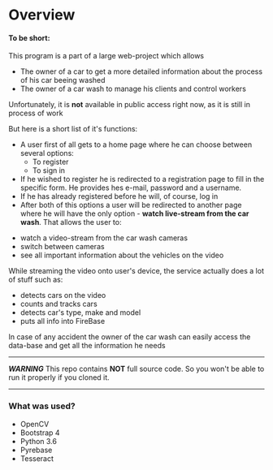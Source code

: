 **Overview**
================
#### To be short:
This program is a part of a large web-project which allows
- The owner of a car to get a more detailed information about the process of his car beeing washed
- The owner of a car wash to manage his clients and control workers

Unfortunately, it is __not__ available in public access right now, as it is still in process of work

But here is a short list of it's functions:
* A user first of all gets to a home page where he can choose between several options:
    * To register
    * To sign in
* If he wished to register he is redirected to a registration page to fill in the specific form. He provides hes e-mail, password and a username.
* If he has already registered before he will, of course, log in
* After both of this options a user will be redirected to another page where he will have the only option - __watch live-stream from the car wash__. That allows the user to:
- watch a video-stream from the car wash cameras
- switch between cameras
- see all important information about the vehicles on the video

While streaming the video onto user's device, the service actually does a lot of stuff such as:
* detects cars on the video
* counts and tracks cars
* detects car's type, make and model
* puts all info into FireBase

In case of any accident the owner of the car wash can easily access the data-base and get all the information he needs
____

***WARNING***
This repo contains __NOT__ full source code. So you won't be able to run it properly if you cloned it.
____
### What was used?
- OpenCV
- Bootstrap 4
- Python 3.6
- Pyrebase
- Tesseract
